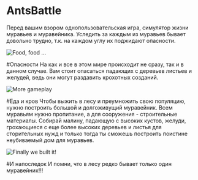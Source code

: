 # AntsBattle
Перед вашим взором однопользовательская игра, симулятор жизни муравьев и муравейника. Уследить за каждым из муравьев бывает довольно трудно, т.к. на каждом углу их поджидают опасности.

<img src="https://github.com/qassa/AntsBattle/blob/master/farming_acorn.jpg" title="Food, food ...">

#Опасности
На как и все в этом мире происходит не сразу, так и в данном случае. Вам стоит опасаться падающих с деревьев листьев и желудей, ведь они могут раздавить крохотных созданий.

<img src="https://github.com/qassa/AntsBattle/blob/master/malina_harvesting.jpg" title="More gameplay">

#Еда и кров
Чтобы выжить в лесу и преумножить свою популяцию, нужно построить большой и долгоживущий муравейник. Всем муравьям нужно пропитание, а для сооружения - строительные материалы. Собирай малину, падающую с высоких кустов, желуди, грохающиеся с еще более высоких деревьев и листья для сторительных нужд и только тогда ты сможешь построить поистине неубиваемый дом для муравьев.

<img src="https://github.com/qassa/AntsBattle/blob/master/building.jpg" title="Finally we built it!">

#И напоследок
И помни, что в лесу редко бывает только один муравейник!!!